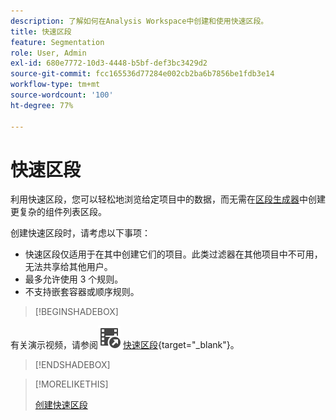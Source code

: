 ```yaml
---
description: 了解如何在Analysis Workspace中创建和使用快速区段。
title: 快速区段
feature: Segmentation
role: User, Admin
exl-id: 680e7772-10d3-4448-b5bf-def3bc3429d2
source-git-commit: fcc165536d77284e002cb2ba6b7856be1fdb3e14
workflow-type: tm+mt
source-wordcount: '100'
ht-degree: 77%

---
```


# 快速区段

利用快速区段，您可以轻松地浏览给定项目中的数据，而无需在[区段生成器](/help/components/segmentation/segmentation-workflow/seg-build.md)中创建更复杂的组件列表区段。

创建快速区段时，请考虑以下事项：

* 快速区段仅适用于在其中创建它们的项目。此类过滤器在其他项目中不可用，无法共享给其他用户。
* 最多允许使用 3 个规则。
* 不支持嵌套容器或顺序规则。


>[!BEGINSHADEBOX]

有关演示视频，请参阅![VideoCheckedOut](/help/assets/icons/VideoCheckedOut.svg) [快速区段](https://video.tv.adobe.com/v/345335?quality=12&learn=on&captions=chi_hans){target="_blank"}。

>[!ENDSHADEBOX]


>[!MORELIKETHIS]
>
>[创建快速区段](/help/components/segmentation/segmentation-workflow/seg-quick.md#create)


<!--
## Create a quick segment

Any user in Anlysis Workspace can create a quick segment.

To create a quick segment:

1. Choose one of the following methods to begin creating the quick segment:

   * **Ad hoc (drag-and-drop):** From the left rail, drag a component to the segment drop zone in the panel header.
   
     ![drop a segment in the drop zone](assets/segment-dropzone.png)
     
     You can edit the segment as described in [Edit quick segments](#edit-quick-segments).

      >[!NOTE]
      >
      > Consider the following when creating a quick segment ad hoc (drag-and-drop):
      > * The following component types are not supported: calculated metrics and dimensions, as well as metrics from which you cannot build segments.
      > * For full dimensions and events, Analysis Workspace creates "exists" hit segments. Examples: `Hit where eVar1 exists` or `Hit where event1 exists`.
      > * If "unspecified" or "none" is dropped in the segment drop zone, it is automatically converted to a "does not exist" segment so that it is treated correctly in segments.


   * **Using the segment icon:** In a Freeform table, select the **Segment** icon in the panel header.

     ![Segment filter](assets/quick-seg1.png)

1. Adjust any of the following settings:

   | Setting | Description |
   | --- | --- |
   | [!UICONTROL Name] | The default name of a segment is a combination of the rule names in the segment. You can rename the segment to a more friendly name. |
   | [!UICONTROL Include/exclude] | You can either include or exclude components in your segment definition, but not both. |
   | [!UICONTROL Hit/Visit/Visitor] container | Quick segments include one [segment container](/help/components/segmentation/seg-overview.md#section_AF2A28BE92474DB386AE85743C71B2D6) only that lets you include a dimension/metric/date range in (or exclude it from) the segment. [!UICONTROL Visitor] contains overarching data specific for the visitor across visits and page views. A [!UICONTROL Visit] container lets you set rules to break down the visitor's data based on visits, and a [!UICONTROL Hit] container lets you break down visitor information based on individual page views. The default container is [!UICONTROL Hit]. |
   | [!UICONTROL Components] (Dimension/metric/date range) | Define up to 3 rules by adding components (dimensions, metrics, date ranges, or dimension values). There are 3 ways to find the right component:<ul><li>Start typing and the quick segment builder automatically finds the appropriate component.</li><li>Use the drop-down list to find the component.</li><li>Drag and drop components from the left rail.</li></ul>  |
   | [!UICONTROL Operator] | Use the drop-down menu to find standard operators and [!UICONTROL Distinct Count] operators. See [Segment operators](/help/components/segmentation/seg-reference/seg-operators.md). |
   | Plus (+) sign | Add another rule |
   | AND/OR qualifiers | You can add "AND" or "OR" qualifiers to the rules, but you cannot mix "AND" and "OR" in a single segment definition. |
   | [!UICONTROL Apply] | Apply this segment to the panel. If the segment contains no data, you are asked if you want to continue. |
   | [!UICONTROL Open builder] | Opens the Segment Builder. After you save or apply the segment in the Segment Builder, it is no longer considered a "quick segment". It becomes part of the component-list segment library. <p>To make the component available across all of your projects and in the left rail, select the option [!UICONTROL **Make this segment available to all your projects and add it to your component list**].</p><p>For more information, see the section [Save a quick segment as a component-list segment](#save-a-quick-segment-as-a-component-list-segment) in this article.</p><p>**Note:** Only users with the Segment Creation permission in the [Adobe Admin Console](/help/admin/admin-console/permissions/analytics-tools.md) can open the Segment Builder.</p> |
   | [!UICONTROL Cancel] | Cancel this quick segment (don't apply it). |
   | [!UICONTROL Date range] | The validator uses the panel date range for its data lookup. But any date range applied in a quick segment overrides the panel date range at the top of the panel.  |
   | Preview (top right) | Lets you see whether you have a valid segment and how broad the segment is. Represents the breakdown of the data set you can expect to see when you apply this segment. You might get a notice that indicates that this segment has no data. In this case, you can proceed or change the segment definition. |

1. Select [!UICONTROL **Apply**] to save your changes.

## Edit quick segments

1. Hover over the quick segment and select the **Edit** icon.

   ![Edit ad hoc filter](assets/filter-adhoc-edit.png)

1. Edit the segment definition and/or the segment name.

1. Select [!UICONTROL **Apply**].

## Save a quick segments as a component-list segment

>[!IMPORTANT]
>
> Consider the following when saving a quick segment:
> 
> * To save a quick segment, you need the Segment Creation permission in the [Adobe Admin Console](/help/admin/admin-console/permissions/analytics-tools.md).
> 
> * After you save or apply the segment, it can no longer be edited it in the quick segment builder. Instead, you must use the regular Segment Builder.

You can choose to save quick segments as component-list segments. Advantages of component-list segments include:

* Availablility across all your Workspace projects
* Support more complex segments as well as sequential segments

You can save segments either from the quick segment Builder or from the [!UICONTROL Filter Builder].

### Save in the quick segment builder {#save2}

1. After you apply the quick segment, hover over it and select the info ("i") icon.
1. Select **[!UICONTROL Make available to all projects and add to your component list]**.
1. (Optional) Rename the segment.
1. Select **[!UICONTROL Save]**.

   The segment now appears in your component list in the left rail. Also, note that the segment's side bar changes from light blue to a darker blue, indicating that it can no longer be edited or opened in the quick segment builder.

### Save in the Segment Builder {#save3}

1. After you apply the quick segment, hover over it and select the info ("i") icon.
1. Select **[!UICONTROL Save segment]**
1. (Optional) Rename the segment, then select [!UICONTROL **Apply**].

   Go back to Workspace and note that the segment's side bar changes from light blue to a darker blue, indicating that it can no longer be edited or opened in the quick segment builder. And by saving it, it becomes part of the component list.

After you apply the segment, you can choose to add it to your segment component list and make it available to all your projects.

1. Hover over the saved segment and select the pencil icon.

1. Select [!UICONTROL **Open builder**].

1. At the top of the Segment Builder, notice the [!UICONTROL **Project-only segment**] dialog:

   ![project-only segment dialog](assets/project-only-segment-dialog.png)

1. Select the checkbox next to **[!UICONTROL Make available to all your projects and add to your component list.]**

1. Select **[!UICONTROL Save]**.

   The segment now appears in your segment component list for all your projects.
   You can also [share the segment](/help/analyze/analysis-workspace/curate-share/curate.md#concept_4A9726927E7C44AFA260E2BB2721AFC6) with other people in your organization.

## Quick segment example

The following example of a segment combines dimensions and metrics:

![](assets/quick-seg2.png)

## Known issue

1. Create a quick segment with 2 entries and **[!UICONTROL Save]** it as Test1.
1. Click **[!UICONTROL Save as]** and save this quick segment as Test2. 
1. Edit the Test2 quick segment and save it again as Test2. 
   Notice that the Test1 quick segment gets modified by Test2.
-->